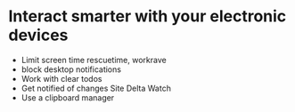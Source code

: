 # Interact smarter with your electronic devices

- Limit screen time rescuetime, workrave
- block desktop notifications
- Work with clear todos
- Get notified of changes Site Delta Watch
- Use a clipboard manager
